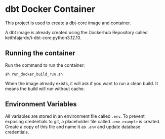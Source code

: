 # dbt Docker Container

This project is used to create a dbt-core image and container.

A dbt image is already created using the Dockerhub Repository called keithfajardo/i-dbt-core:python3.12.10.

## Running the container
Run the command to run the container:
```
sh run_docker_build_run.sh
```

When the image already exists, it will ask if you want to run a clean build. It means the build will run without cache.

## Environment Variables
All variables are stored in an environment file called `.env`. To prevent exposing credentials to git, a placeholder file called `.env_example` is created. Create a copy of this file and name it as `.env` and update database credentials.
